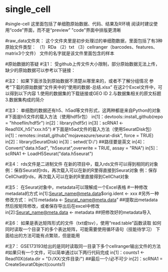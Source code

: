 # single_cell
#single-cell
这里面包括了单细胞原始数据、代码、结果及R环境
阅读时建议使用“code”界面，而不是“preview”
  "code"界面中排版更清晰


#raw_data文件夹：
这个文件夹里是初步处理过的单细胞数据，里面包括了有3种原始文件类型：
  （1）RDa
  （2）txt
  （3）cellranger（barcodes、features、matrix3个文件）
文件的名字就是该文件里面包含的样本

#原始数据的答疑
#注1：
  受github上传文件大小限制，部分原始数据无法上传，缺少的原始数据可以参考以下链接：
  

#注2：
  如果下面涉及到原始数据不清楚从哪里来的，或者不了解分组情况
  参考“下载的原始数据”文件夹中的“使用的数据-总结.xlsx”
    在这2个Excel文件中，可以得到以下内容 
      1.使用的数据集的下载链接或GEO ID
      2.与数据集相关的原文标题
      3.数据集构成的简介

#注3：
  单细胞的数据还有h5、h5ad等文件形式，这两种都是来自Python的对象
  #下面是h5文件的载入方法（使用hdf5r包）
    in[1]：devtools::install_github(repo = "hhoeflin/hdf5r")
    in[2]：library(hdf5r)
    in[3]：scRNA1 <-Read10X_h5("xxx.h5")
  #下面是h5ad文件的载入方法（使用SeuratDisk包）
    in[1]：remotes::install_github("mojaveazure/seurat-disk", force = TRUE)
    in[2]：library(SeuratDisk)
    in[3]：setwd('D:/')  ##路径要是英文
    in[4]：Convert("data.h5ad", "h5seurat",overwrite = TRUE, assay = "RNA")
    in[5]：scRNA1 <- LoadH5Seurat("data.h5seurat")

#注4：
  rds文件是二进制文件
    在新的项目中，载入rds文件可以得到相同的对象
      例：保存Seurat的rds，再次载入可以在新的R里得直接到Seurat对象
      例：保存CellChat的rds，再次载入可以在新的R里直接得到CellChat对象

#注5：
  在Seurat对象中，metadata可以理解成一个Excel表格
  #一种修改metadata的方式
    in[1]:Seurat_name@meta.data$orig.ident <- xxx
  #另外一种修改方式：
    in[1]:metadata <- Seurat_name@meta.data”  ##提取出metadata
    然后按矩阵修改，或者保存导出后在excel中修改
    in[2]:Seurat_name@meta.data <- metadata  ##把修改好的metadata导入
  
#注6：
  如果是表达矩阵形式的文件（txt或tsv），使用“read.table”函数读取
  如何同时读取一个目录下的多个表达矩阵，可能需要使用循环语句（技能待学习）
    下面给出的方法可能有点繁琐，但是能用
  
#注7：
  GSE173193给出的是同时读取同一目录下多个cellranger输出文件的方法
  #如果只有一个文件，可以简单通过以下两行代码完成
    in[1]：counts1 <- Read10X(data.dir = "D:/XX/文件目录/")  ##最后一个/必不可少
    in[2]：scRNA1 = CreateSeuratObject(counts1)
